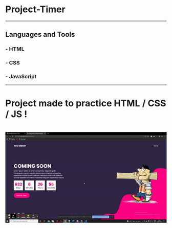﻿# Project-Timer

---

## Languages and Tools

### - HTML

### - CSS

### - JavaScript

---

# Project made to practice HTML / CSS / JS !

<h1 align='center'>
<img src="ezgif.com-gif-maker (2).gif">
<h1/>
